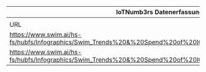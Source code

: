 |IoTNumb3rs Datenerfassung|||||||||||
| ---- | ---- | ---- | ---- | ---- | ---- | ---- | ---- | ---- | ---- | ---- |
||||||||||||
|URL|home_url|filename|device_class|device_count|market_class|market_volume|prognosis_year|publication_year|authorship_class|Dropbox folder|
|https://www.swim.ai/hs-fs/hubfs/Infographics/Swim_Trends%20&%20Spend%20of%20IOT%20Manufacturing_Infographic.jpg|https://www.swim.ai/resources/infographic-manufacturing-iot-trends|file6_Swim_Trends20&20Spend20of20IOT20Manufacturing_Infographic.jpg|||annual IoT cost|1.8E+12|2025|2017|company|MariaMarg/20181213-0000|
|https://www.swim.ai/hs-fs/hubfs/Infographics/Swim_Trends%20&%20Spend%20of%20IOT%20Manufacturing_Infographic.jpg|https://www.swim.ai/resources/infographic-manufacturing-iot-trends|file6_Swim_Trends20&20Spend20of20IOT20Manufacturing_Infographic.jpg|||value|3.6E+11|2025|2017|company|MariaMarg/20181213-0000|
